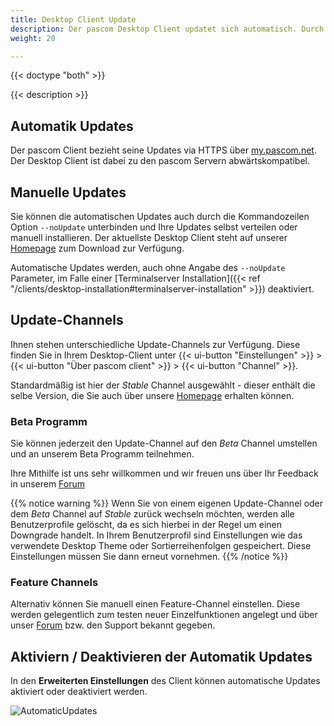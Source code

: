 ```yaml
---
title: Desktop Client Update
description: Der pascom Desktop Client updatet sich automatisch. Durch unsere Updatechannels ist es auf einfache Weise möglich Beta- und Featureversionen zu nutzen.
weight: 20

---
```


{{< doctype "both" >}}
 
{{< description >}}

## Automatik Updates

Der pascom Client bezieht seine Updates via HTTPS über [my.pascom.net](https://my.pascom.net/). Der Desktop Client ist dabei zu den pascom Servern abwärtskompatibel.

## Manuelle Updates

Sie können die automatischen Updates auch durch die Kommandozeilen Option `--noUpdate` unterbinden und Ihre Updates selbst verteilen oder manuell installieren. Der aktuellste Desktop Client steht auf unserer [Homepage](https://www.pascom.net/de/downloads/#clients "pascom Client Download") zum Download zur Verfügung.

Automatische Updates werden, auch ohne Angabe des `--noUpdate` Parameter, im Falle einer [Terminalserver Installation]({{< ref "/clients/desktop-installation#terminalserver-installation" >}}) deaktiviert.

## Update-Channels

Ihnen stehen unterschiedliche Update-Channels zur Verfügung.
Diese finden Sie in Ihrem Desktop-Client unter {{< ui-button "Einstellungen" >}} > {{< ui-button "Über pascom client" >}} > {{< ui-button "Channel" >}}. 

Standardmäßig ist hier der *Stable* Channel ausgewählt - dieser enthält die selbe Version, die Sie auch über unsere [Homepage](https://www.pascom.net/de/downloads/#clients) erhalten können.

### Beta Programm

Sie können jederzeit den Update-Channel auf den *Beta* Channel umstellen und an unserem Beta Programm teilnehmen. 

Ihre Mithilfe ist uns sehr willkommen und wir freuen uns über Ihr Feedback in unserem [Forum](https://www.pascom.net/forum/)

{{% notice warning %}}
Wenn Sie von einem eigenen Update-Channel oder dem *Beta* Channel auf *Stable* zurück wechseln möchten, werden alle Benutzerprofile gelöscht, da es sich hierbei in der Regel um einen Downgrade handelt. In Ihrem Benutzerprofil sind Einstellungen wie das verwendete Desktop Theme oder Sortierreihenfolgen gespeichert. Diese Einstellungen müssen Sie dann erneut vornehmen. 
{{% /notice %}}

### Feature Channels

Alternativ können Sie manuell einen Feature-Channel einstellen. Diese werden gelegentlich zum testen neuer Einzelfunktionen angelegt und über unser [Forum](https://www.pascom.net/forum/) bzw. den Support bekannt gegeben. 


## Aktiviern / Deaktivieren der Automatik Updates

In den **Erweiterten Einstellungen** des Client können automatische Updates aktiviert oder deaktiviert werden. 

 ![AutomaticUpdates](AutoUpdateSetting.de.PNG?width=70%)
